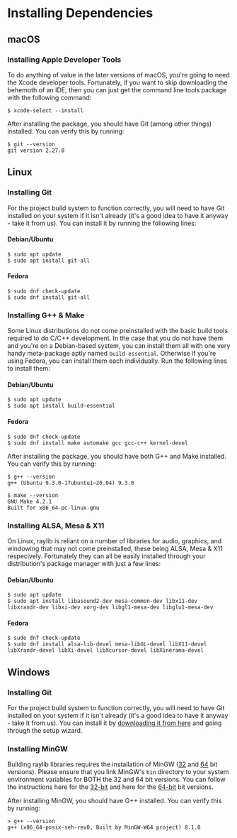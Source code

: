 # Installing Dependencies

## macOS

### Installing Apple Developer Tools
To do anything of value in the later versions of macOS, you're going to need the Xcode developer tools. Fortunately, if you want to skip downloading the behemoth of an IDE, then you can just get the command line tools package with the following command:
```console
$ xcode-select --install
```

After installing the package, you should have Git (among other things) installed. You can verify this by running:
```console
$ git --version
git version 2.27.0
```

## Linux

### Installing Git
For the project build system to function correctly, you will need to have Git installed on your system if it isn't already (it's a good idea to have it anyway - take it from us). You can install it by running the following lines:

#### Debian/Ubuntu
```console
$ sudo apt update
$ sudo apt install git-all
```

#### Fedora
```console
$ sudo dnf check-update
$ sudo dnf install git-all
```

### Installing G++ & Make
Some Linux distributions do not come preinstalled with the basic build tools required to do C/C++ development. In the case that you do not have them and you're on a Debian-based system, you can install them all with one very handy meta-package aptly named `build-essential`. Otherwise if you're using Fedora, you can install them each individually. Run the following lines to install them:

#### Debian/Ubuntu
```console
$ sudo apt update
$ sudo apt install build-essential
```

#### Fedora
```console
$ sudo dnf check-update
$ sudo dnf install make automake gcc gcc-c++ kernel-devel
```

After installing the package, you should have both G++ and Make installed. You can verify this by running:
```console
$ g++ --version
g++ (Ubuntu 9.3.0-17ubuntu1~20.04) 9.3.0

$ make --version
GNU Make 4.2.1
Built for x86_64-pc-linux-gnu
```

### Installing ALSA, Mesa & X11
On Linux, raylib is reliant on a number of libraries for audio, graphics, and windowing that may not come preinstalled, these being ALSA, Mesa & X11 respecively. Fortunately they can all be easily installed through your distribution's package manager with just a few lines:

#### Debian/Ubuntu
```console
$ sudo apt update
$ sudo apt install libasound2-dev mesa-common-dev libx11-dev libxrandr-dev libxi-dev xorg-dev libgl1-mesa-dev libglu1-mesa-dev
```

#### Fedora
```console
$ sudo dnf check-update
$ sudo dnf install alsa-lib-devel mesa-libGL-devel libX11-devel libXrandr-devel libXi-devel libXcursor-devel libXinerama-devel
```

## Windows

### Installing Git
For the project build system to function correctly, you will need to have Git installed on your system if it isn't already (it's a good idea to have it anyway - take it from us). You can install it by [downloading it from here](https://git-scm.com/download/win) and going through the setup wizard.

### Installing MinGW
Building raylib libraries requires the installation of MinGW ([32](http://www.mingw.org/) and [64](http://mingw-w64.org/doku.php/download) bit versions). Please ensure that you link MinGW's `bin` directory to your system environment variables for BOTH the 32 and 64 bit versions. You can follow the instructions here for the [32-bit](https://www.youtube.com/watch?v=sXW2VLrQ3Bs) and here for the [64-bit](https://code.visualstudio.com/docs/cpp/config-mingw) bit versions.

After installing MinGW, you should have G++ installed. You can verify this by running:
```console
> g++ --version
g++ (x86_64-posix-seh-rev0, Built by MinGW-W64 project) 8.1.0
```
